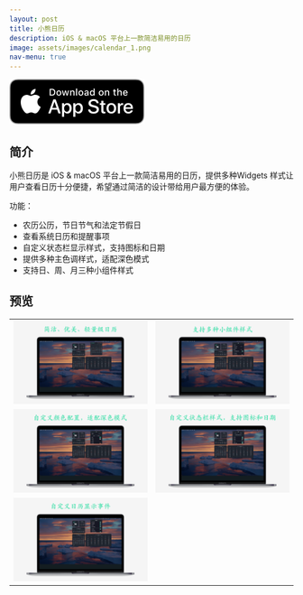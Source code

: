 ```yaml
---
layout: post
title: 小熊日历
description: iOS & macOS 平台上一款简洁易用的日历
image: assets/images/calendar_1.png
nav-menu: true
---
```


[![AppStrore](./assets/images/appstore_black.svg)](https://apps.apple.com/app/id6477295542)

## 简介
小熊日历是 iOS & macOS 平台上一款简洁易用的日历，提供多种Widgets 样式让用户查看日历十分便捷，希望通过简洁的设计带给用户最方便的体验。

功能：
- 农历公历，节日节气和法定节假日
- 查看系统日历和提醒事项
- 自定义状态栏显示样式，支持图标和日期
- 提供多种主色调样式，适配深色模式
- 支持日、周、月三种小组件样式

## 预览

|       |  |
| ----------- | ----------- |
| ![](./assets/images/calendar_1.png) | ![](./assets/images/calendar_2.png) |
| ![](./assets/images/calendar_3.png) | ![](./assets/images/calendar_4.png) |
| ![](./assets/images/calendar_5.png) |  |
